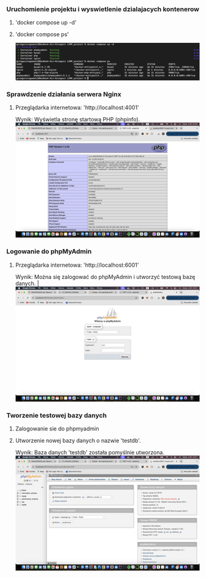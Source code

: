### Uruchomienie projektu i wyswietlenie dzialajacych kontenerow
1. 'docker compose up -d'
2. 'docker compose ps' 

   <img src="terminal.png">

### Sprawdzenie działania serwera Nginx
1. Przeglądarka internetowa: 'http://localhost:4001'

   Wynik: Wyświetla stronę startową PHP (phpinfo).
    <img src="4001.png">

### Logowanie do phpMyAdmin
1. Przeglądarka internetowa: 'http://localhost:6001'

   Wynik: Można się zalogować do phpMyAdmin i utworzyć testową bazę danych.
   |<img src=6001-logowanie.png>

### Tworzenie testowej bazy danych
1. Zalogowanie sie do phpmyadmin
2. Utworzenie nowej bazy danych o nazwie 'testdb'.

   Wynik: Baza danych 'testdb' została pomyślnie utworzona.
   <img src=6001-baza.png>

